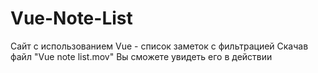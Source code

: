 # Vue-Note-List
Сайт с использованием Vue - список заметок с фильтрацией
Скачав файл "Vue note list.mov" Вы сможете увидеть его в действии

